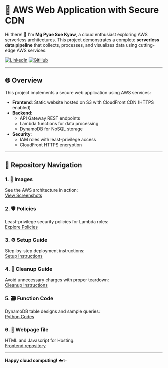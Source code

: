 # **🚀 AWS Web Application with Secure CDN** 

Hi there! 👋 I'm **Mg Pyae Soe Kyaw**, a cloud enthusiast exploring AWS serverless architectures. This project demonstrates a complete **serverless data pipeline** that collects, processes, and visualizes data using cutting-edge AWS services.  

[![LinkedIn](https://img.shields.io/badge/LinkedIn-Connect-blue?style=flat&logo=linkedin)](https://www.linkedin.com/in/pyae-soe-kyaw-2a9962302/)
[![GitHub](https://img.shields.io/badge/GitHub-Repo-lightgrey?style=flat&logo=github)](https://github.com/pyaesoekyaw)

---

## 🌐 Overview
This project implements a secure web application using AWS services:
- **Frontend**: Static website hosted on S3 with CloudFront CDN (HTTPS enabled)
- **Backend**: 
  - API Gateway REST endpoints
  - Lambda functions for data processing
  - DynamoDB for NoSQL storage
- **Security**:
  - IAM roles with least-privilege access
  - CloudFront HTTPS encryption

---

## **📂 Repository Navigation**  

### 1. **📸 Images**  
   See the AWS architecture in action:  
   [View Screenshots](https://github.com/pyaesoekyaw/Serverless_web_page/tree/main/images)  

### 2. **🛡️ Policies**  
   Least-privilege security policies for Lambda roles:  
   [Explore Policies](https://github.com/pyaesoekyaw/Serverless_web_page/tree/main/policies)

### 3. **⚙️ Setup Guide**  
   Step-by-step deployment instructions:  
   [Setup Instructions](https://github.com/pyaesoekyaw/Serverless_web_page/tree/main/project_setup_&_cleanup/setup_instruction.md)

### 4. **🧹 Cleanup Guide**  
   Avoid unnecessary charges with proper teardown:  
   [Cleanup Instructions](https://github.com/pyaesoekyaw/Serverless_web_page/tree/main/project_setup_&_cleanup/cleanup_instruction.md) 

### 5. **🗃️ Function Code**  
   DynamoDB table designs and sample queries:  
   [Python Codes](https://github.com/pyaesoekyaw/Serverless_web_page/tree/main/function_codes)  

### 6. **📄 Webpage file**  
   HTML and Javascript for Hosting:  
   [Frontend repository](https://github.com/pyaesoekyaw/Serverless_web_page/tree/main/code_for_webpage)    

---

 

**Happy cloud computing!** ☁️✨  

